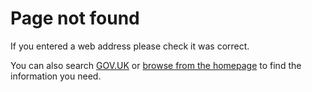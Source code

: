 # Page not found

If you entered a web address please check it was correct.

You can also search [GOV.UK](https://www.gov.uk/search) or [browse from the homepage](/) to find the information you need.
